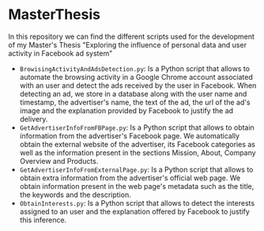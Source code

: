 # MasterThesis

In this repository we can find the different scripts used for the development of my Master's Thesis "Exploring the influence of personal data and user activity in Facebook ad system"

- `BrowisingActivityAndAdsDetection.py`: Is a Python script that allows to automate the browsing activity in a Google Chrome account associated with an user and detect the ads received by the user in Facebook. When detecting an ad, we store in a database along with the user name and timestamp, the advertiser's name, the text of the ad, the url of the ad's image and the explanation provided by Facebook to justify the ad delivery. 
- `GetAdvertiserInfoFromFBPage.py`: Is a Python script that allows to obtain information from the advertiser's Facebook page. We automatically obtain the external website of the advertiser, its Facebook categories as well as the information present in the sections Mission, About, Company Overview and Products.
- `GetAdvertiserInfoFromExternalPage.py`: Is a Python script that allows to obtain extra information from the advertiser's official web page. We obtain information present in the web page's metadata such as the title, the keywords and the description. 
- `ObtainInterests.py`: Is a Python script that allows to detect the interests assigned to an user and the explanation offered by Facebook to justify this inference.
